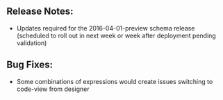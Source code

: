 ## Release Notes:
* Updates required for the 2016-04-01-preview schema release (scheduled to roll out in next week or week after deployment pending validation)

## Bug Fixes:
* Some combinations of expressions would create issues switching to code-view from designer

